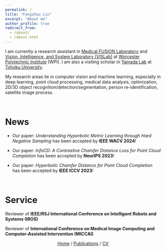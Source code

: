 ```yaml
---
permalink: /
title: "Fangzhou Lin"
excerpt: "About me"
author_profile: true
redirect_from: 
  - /about/
  - /about.html
---
```


I am currently a research assistant in [Medical FUSION Laboratory](https://wp.wpi.edu/medicalfusionlab/) and [Vision, Intelligence, and System Laboratory (VISLab)](https://zhang-vislab.github.io) at [Worcester Polytechnic Institute](https://www.wpi.edu/) (WPI). I am also a visiting scholar in [Yamada Lab](https://yamada-lab.gr.jp/en/index.html) at [Tohoku University](https://www.tohoku.ac.jp/en/).


<!-- I am currently a research assistant in Robotic Engineering and Computer Engineering at [Worcester Polytechnic Institute](https://www.wpi.edu/) (WPI).
I am a research assistant at [Robotic Materials Group](https://wp.wpi.edu/roboticmaterialsgroup/) at WPI under the supervision of [Prof. Markus Nemitz](https://www.wpi.edu/people/faculty/mnemitz).
I have also worked as a research intern in the [Biorobotics Lab](http://biorobotics.ri.cmu.edu/index.php) at [Carnegie Mellon University](https://www.cmu.edu/), advised by [Prof. Howie Choset](https://www.ri.cmu.edu/ri-faculty/howie-choset/).
 -->

My research areas lie in computer vision and machine learning, especially in deep learning, point cloud processing, medical data analysis, optimization, 2D/3D object recognition/detection/segmentation, person re-identification, satellite image process. 
<!-- My research focuses on the application of additive manufacturing technology to the fabrication of made-to-order robots.  -->
<!-- My recent works have been on employing computer vision and computer graphics technechnics to improve the manufacturing process. -->

<br/>

# News

- Our paper: *Understanding Hyperbolic Metric Learning through Hard Negative Sampling* has been accepted by **IEEE WACV 2024**!

- Our paper: *InfoCD: A Contrastive Chamfer Distance Loss for Point Cloud Completion* has been accepted by **NeurIPS 2023**!

- Our paper: *Hyperbolic Chamfer Distance for Point Cloud Completion* has been accepted by **IEEE ICCV 2023**!

<br/>

# Service
Reviewer of **IEEE/RSJ International Conference on Intelligent Robots and Systems (IROS)**

Reviewer of **International Conference on Medical Image Computing and Computer-Assisted Intervention (MICCAI)**
<br/>

<p style="text-align: center;"> 
  <a href="https://ark1234.github.io/">Home</a>
  /
  <a href="https://ark1234.github.io//publications/">Publications</a>
  /
  <a href="https://ark1234.github.io//files/Lehong_Wang_CV.pdf">CV</a>
</p>

<br/>


<!-- <iframe 
  width="560" height="315" 
  src="https://www.youtube.com/embed/Q5BHOogOOLo?autoplay=1&mute=1" 
  title="YouTube video player" 
  frameborder="0" 
  allow="accelerometer; autoplay; clipboard-write; encrypted-media; gyroscope; picture-in-picture; web-share" allowfullscreen>
</iframe> -->


